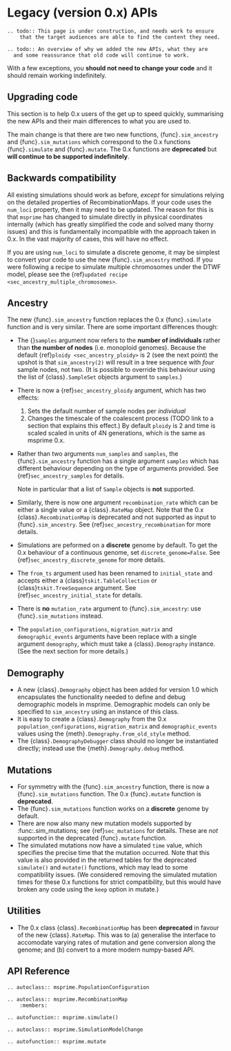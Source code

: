 
# Legacy (version 0.x) APIs


```{eval-rst}
.. todo:: This page is under construction, and needs work to ensure 
    that the target audiences are able to find the content they need.
```


```{eval-rst}
.. todo:: An overview of why we added the new APIs, what they are
  and some reassurance that old code will continue to work.
```


With a few exceptions, you **should not need to change your code** and 
it should remain working indefinitely.


## Upgrading code 

This section is to help 0.x users of the get up to speed quickly, summarising the new
APIs and their main differences to what you are used to.

The main change is that there are two new functions, {func}`.sim_ancestry` and
{func}`.sim_mutations` which correspond to the 0.x functions {func}`.simulate`
and {func}`.mutate`. The 0.x functions are **deprecated** but **will continue
to be supported indefinitely**.

## Backwards compatibility

All existing simulations should work as before, *except* for simulations relying on
the detailed properties of RecombinationMaps. If your code uses the `num_loci`
property, then it may need to be updated. The reason for this is that `msprime`
has changed to simulate directly in physical coordinates internally (which has
greatly simplified the code and solved many thorny issues) and this is fundamentally
incompatible with the approach taken in 0.x. In the vast majority of cases, this
will have no effect.

If you are using `num_loci` to simulate a discrete genome, it may be simplest to
convert your code to use the new {func}`.sim_ancestry` method. If you were following
a recipe to simulate multiple chromosomes under the DTWF model, please see
the {ref}`updated recipe <sec_ancestry_multiple_chromosomes>`.

## Ancestry

The new {func}`.sim_ancestry` function replaces the 0.x {func}`.simulate`
function and is very similar. There are some important differences though:

* The {}`samples` argument now refers to the **number of individuals**
  rather than **the number of nodes** (i.e. monoploid genomes).
  Because the default {ref}`ploidy <sec_ancestry_ploidy>`
  is 2 (see the next point) the upshot is that `sim_ancestry(2)` will
  result in a tree sequence with *four* sample nodes, not two. (It is
  possible to override this behaviour using the list of {class}`.SampleSet`
  objects argument to `samples`.)
* There is now a {ref}`sec_ancestry_ploidy` argument, which has
  two effects:

  1. Sets the default number of sample nodes per *individual*
  2. Changes the timescale of the coalescent process (TODO link to a section
     that explains this effect.) By default `ploidy` is 2 and
     time is scaled scaled in units of 4N generations, which is the same as
     msprime 0.x.
* Rather than two arguments `num_samples` and `samples`, the
  {func}`.sim_ancestry` function has a single argument `samples` which
  has different behaviour depending on the type of arguments provided.
  See {ref}`sec_ancestry_samples` for details.

  Note in particular that a list of `Sample` objects is **not** supported.
* Similarly, there is now one argument `recombination_rate` which can
  be either a single value or a {class}`.RateMap` object. Note that the
  0.x {class}`.RecombinationMap` is deprecated and not supported as input
  to {func}`.sim_ancestry`. See {ref}`sec_ancestry_recombination` for more
  details.
* Simulations are peformed on a **discrete** genome by default. To get the
  0.x behaviour of a continuous genome, set `discrete_genome=False`.
  See {ref}`sec_ancestry_discrete_genome` for more details.
* The `from_ts` argument used has been renamed to `initial_state` and
  accepts either a {class}`tskit.TableCollection` or {class}`tskit.TreeSequence`
  argument. See {ref}`sec_ancestry_initial_state` for details.
* There is **no** `mutation_rate` argument to {func}`.sim_ancestry`: use
  {func}`.sim_mutations` instead.
* The `population_configurations`, `migration_matrix` and `demographic_events`
  arguments have been replace with a single argument `demography`, which must take
  a {class}`.Demography` instance. (See the next section for more details.)

## Demography

* A new {class}`.Demography` object has been added for version 1.0 which
  encapsulates the functionality needed to define and debug demographic models
  in msprime. Demographic models can only be specified to `sim_ancestry`
  using an instance of this class.
* It is easy to create a {class}`.Demography` from the 0.x
  `population_configurations`, `migration_matrix` and `demographic_events`
  values using the {meth}`.Demography.from_old_style` method.
* The {class}`.DemographyDebugger` class should no longer be instantiated
  directly; instead use the {meth}`.Demography.debug` method.

## Mutations

* For symmetry with the {func}`.sim_ancestry` function, there is now a {func}`.sim_mutations`
  function. The 0.x {func}`.mutate` function is **deprecated**.
* The {func}`.sim_mutations` function works on a **discrete** genome by default.
* There are now also many new mutation models supported by :func:.sim_mutations;
  see {ref}`sec_mutations` for details. These are *not* supported in the deprecated
  {func}`.mutate` function.
* The simulated mutations now have a simulated ``time`` value, which specifies the 
  precise time that the mutation occurred. Note that this value is also provided in the
  returned tables for the deprecated ``simulate()`` and ``mutate()`` functions,
  which may lead to some compatibility issues. (We considered removing the simulated
  mutation times for these 0.x functions for strict compatibility, but this would
  have broken any code using the ``keep`` option in mutate.)

## Utilities

* The 0.x class {class}`.RecombinationMap` has been **deprecated** in favour of the new
  {class}`.RateMap`. This was to (a) generalise the interface to accomodate varying
  rates of mutation and gene conversion along the genome; and (b) convert to a
  more modern numpy-based API.


## API Reference


```{eval-rst}
.. autoclass:: msprime.PopulationConfiguration
```

```{eval-rst}
.. autoclass:: msprime.RecombinationMap
    :members:
```

```{eval-rst}
.. autofunction:: msprime.simulate()
```

```{eval-rst}
.. autoclass:: msprime.SimulationModelChange
```

```{eval-rst}
.. autofunction:: msprime.mutate
```
